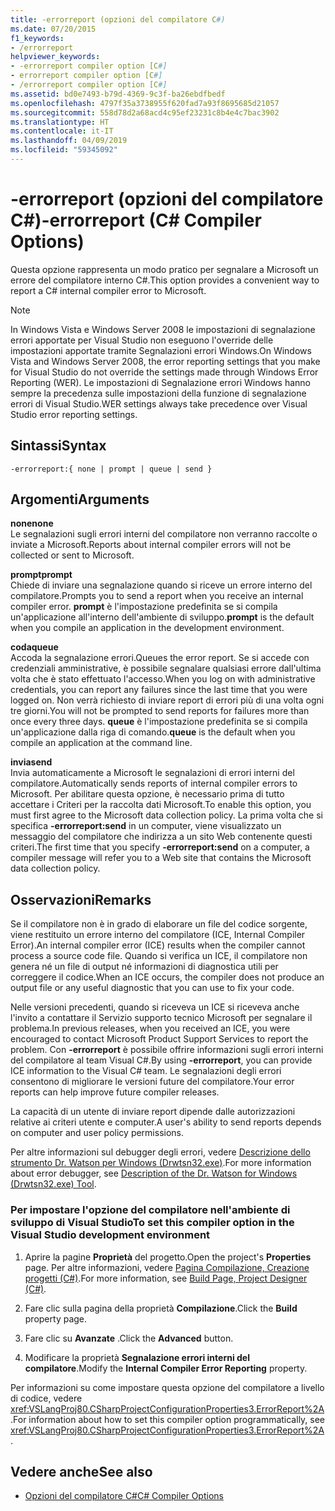 ```yaml
---
title: -errorreport (opzioni del compilatore C#)
ms.date: 07/20/2015
f1_keywords:
- /errorreport
helpviewer_keywords:
- -errorreport compiler option [C#]
- errorreport compiler option [C#]
- /errorreport compiler option [C#]
ms.assetid: bd0e7493-b79d-4369-9c3f-ba26ebdfbedf
ms.openlocfilehash: 4797f35a3738955f620fad7a93f8695685d21057
ms.sourcegitcommit: 558d78d2a68acd4c95ef23231c8b4e4c7bac3902
ms.translationtype: HT
ms.contentlocale: it-IT
ms.lasthandoff: 04/09/2019
ms.locfileid: "59345092"
---
```

# <a name="-errorreport-c-compiler-options"></a><span data-ttu-id="3846c-102">-errorreport (opzioni del compilatore C#)</span><span class="sxs-lookup"><span data-stu-id="3846c-102">-errorreport (C# Compiler Options)</span></span>
<span data-ttu-id="3846c-103">Questa opzione rappresenta un modo pratico per segnalare a Microsoft un errore del compilatore interno C#.</span><span class="sxs-lookup"><span data-stu-id="3846c-103">This option provides a convenient way to report a C# internal compiler error to Microsoft.</span></span>  
  
> [!NOTE]
>  <span data-ttu-id="3846c-104">In Windows Vista e Windows Server 2008 le impostazioni di segnalazione errori apportate per Visual Studio non eseguono l'override delle impostazioni apportate tramite Segnalazioni errori Windows.</span><span class="sxs-lookup"><span data-stu-id="3846c-104">On Windows Vista and Windows Server 2008, the error reporting settings that you make for Visual Studio do not override the settings made through Windows Error Reporting (WER).</span></span> <span data-ttu-id="3846c-105">Le impostazioni di Segnalazione errori Windows hanno sempre la precedenza sulle impostazioni della funzione di segnalazione errori di Visual Studio.</span><span class="sxs-lookup"><span data-stu-id="3846c-105">WER settings always take precedence over Visual Studio error reporting settings.</span></span>  
  
## <a name="syntax"></a><span data-ttu-id="3846c-106">Sintassi</span><span class="sxs-lookup"><span data-stu-id="3846c-106">Syntax</span></span>  
  
```console  
-errorreport:{ none | prompt | queue | send }  
```  
  
## <a name="arguments"></a><span data-ttu-id="3846c-107">Argomenti</span><span class="sxs-lookup"><span data-stu-id="3846c-107">Arguments</span></span>  
 **<span data-ttu-id="3846c-108">none</span><span class="sxs-lookup"><span data-stu-id="3846c-108">none</span></span>**  
 <span data-ttu-id="3846c-109">Le segnalazioni sugli errori interni del compilatore non verranno raccolte o inviate a Microsoft.</span><span class="sxs-lookup"><span data-stu-id="3846c-109">Reports about internal compiler errors will not be collected or sent to Microsoft.</span></span>  
  
 **<span data-ttu-id="3846c-110">prompt</span><span class="sxs-lookup"><span data-stu-id="3846c-110">prompt</span></span>**  
 <span data-ttu-id="3846c-111">Chiede di inviare una segnalazione quando si riceve un errore interno del compilatore.</span><span class="sxs-lookup"><span data-stu-id="3846c-111">Prompts you to send a report when you receive an internal compiler error.</span></span> <span data-ttu-id="3846c-112">**prompt** è l'impostazione predefinita se si compila un'applicazione all'interno dell'ambiente di sviluppo.</span><span class="sxs-lookup"><span data-stu-id="3846c-112">**prompt** is the default when you compile an application in the development environment.</span></span>  
  
 **<span data-ttu-id="3846c-113">coda</span><span class="sxs-lookup"><span data-stu-id="3846c-113">queue</span></span>**  
 <span data-ttu-id="3846c-114">Accoda la segnalazione errori.</span><span class="sxs-lookup"><span data-stu-id="3846c-114">Queues the error report.</span></span> <span data-ttu-id="3846c-115">Se si accede con credenziali amministrative, è possibile segnalare qualsiasi errore dall'ultima volta che è stato effettuato l'accesso.</span><span class="sxs-lookup"><span data-stu-id="3846c-115">When you log on with administrative credentials, you can report any failures since the last time that you were logged on.</span></span> <span data-ttu-id="3846c-116">Non verrà richiesto di inviare report di errori più di una volta ogni tre giorni.</span><span class="sxs-lookup"><span data-stu-id="3846c-116">You will not be prompted to send reports for failures more than once every three days.</span></span> <span data-ttu-id="3846c-117">**queue** è l'impostazione predefinita se si compila un'applicazione dalla riga di comando.</span><span class="sxs-lookup"><span data-stu-id="3846c-117">**queue** is the default when you compile an application at the command line.</span></span>  
  
 **<span data-ttu-id="3846c-118">invia</span><span class="sxs-lookup"><span data-stu-id="3846c-118">send</span></span>**  
 <span data-ttu-id="3846c-119">Invia automaticamente a Microsoft le segnalazioni di errori interni del compilatore.</span><span class="sxs-lookup"><span data-stu-id="3846c-119">Automatically sends reports of internal compiler errors to Microsoft.</span></span> <span data-ttu-id="3846c-120">Per abilitare questa opzione, è necessario prima di tutto accettare i Criteri per la raccolta dati Microsoft.</span><span class="sxs-lookup"><span data-stu-id="3846c-120">To enable this option, you must first agree to the Microsoft data collection policy.</span></span> <span data-ttu-id="3846c-121">La prima volta che si specifica **-errorreport:send** in un computer, viene visualizzato un messaggio del compilatore che indirizza a un sito Web contenente questi criteri.</span><span class="sxs-lookup"><span data-stu-id="3846c-121">The first time that you specify **-errorreport:send** on a computer, a compiler message will refer you to a Web site that contains the Microsoft data collection policy.</span></span>  
    
## <a name="remarks"></a><span data-ttu-id="3846c-122">Osservazioni</span><span class="sxs-lookup"><span data-stu-id="3846c-122">Remarks</span></span>  
 <span data-ttu-id="3846c-123">Se il compilatore non è in grado di elaborare un file del codice sorgente, viene restituito un errore interno del compilatore (ICE, Internal Compiler Error).</span><span class="sxs-lookup"><span data-stu-id="3846c-123">An internal compiler error (ICE) results when the compiler cannot process a source code file.</span></span> <span data-ttu-id="3846c-124">Quando si verifica un ICE, il compilatore non genera né un file di output né informazioni di diagnostica utili per correggere il codice.</span><span class="sxs-lookup"><span data-stu-id="3846c-124">When an ICE occurs, the compiler does not produce an output file or any useful diagnostic that you can use to fix your code.</span></span>  
  
 <span data-ttu-id="3846c-125">Nelle versioni precedenti, quando si riceveva un ICE si riceveva anche l'invito a contattare il Servizio supporto tecnico Microsoft per segnalare il problema.</span><span class="sxs-lookup"><span data-stu-id="3846c-125">In previous releases, when you received an ICE, you were encouraged to contact Microsoft Product Support Services to report the problem.</span></span> <span data-ttu-id="3846c-126">Con **-errorreport** è possibile offrire informazioni sugli errori interni del compilatore al team Visual C#.</span><span class="sxs-lookup"><span data-stu-id="3846c-126">By using **-errorreport**, you can provide ICE information to the Visual C# team.</span></span> <span data-ttu-id="3846c-127">Le segnalazioni degli errori consentono di migliorare le versioni future del compilatore.</span><span class="sxs-lookup"><span data-stu-id="3846c-127">Your error reports can help improve future compiler releases.</span></span>  
  
 <span data-ttu-id="3846c-128">La capacità di un utente di inviare report dipende dalle autorizzazioni relative ai criteri utente e computer.</span><span class="sxs-lookup"><span data-stu-id="3846c-128">A user's ability to send reports depends on computer and user policy permissions.</span></span>  
  
 <span data-ttu-id="3846c-129">Per altre informazioni sul debugger degli errori, vedere [Descrizione dello strumento Dr. Watson per Windows (Drwtsn32.exe)](https://support.microsoft.com/help/308538/description-of-the-dr--watson-for-windows-drwtsn32-exe-tool).</span><span class="sxs-lookup"><span data-stu-id="3846c-129">For more information about error debugger, see [Description of the Dr. Watson for Windows (Drwtsn32.exe) Tool](https://support.microsoft.com/help/308538/description-of-the-dr--watson-for-windows-drwtsn32-exe-tool).</span></span>  
  
### <a name="to-set-this-compiler-option-in-the-visual-studio-development-environment"></a><span data-ttu-id="3846c-130">Per impostare l'opzione del compilatore nell'ambiente di sviluppo di Visual Studio</span><span class="sxs-lookup"><span data-stu-id="3846c-130">To set this compiler option in the Visual Studio development environment</span></span>  
  
1. <span data-ttu-id="3846c-131">Aprire la pagine **Proprietà** del progetto.</span><span class="sxs-lookup"><span data-stu-id="3846c-131">Open the project's **Properties** page.</span></span> <span data-ttu-id="3846c-132">Per altre informazioni, vedere [Pagina Compilazione, Creazione progetti (C#)](/visualstudio/ide/reference/build-page-project-designer-csharp).</span><span class="sxs-lookup"><span data-stu-id="3846c-132">For more information, see [Build Page, Project Designer (C#)](/visualstudio/ide/reference/build-page-project-designer-csharp).</span></span>  
  
2. <span data-ttu-id="3846c-133">Fare clic sulla pagina della proprietà **Compilazione**.</span><span class="sxs-lookup"><span data-stu-id="3846c-133">Click the **Build** property page.</span></span>  
  
3. <span data-ttu-id="3846c-134">Fare clic su **Avanzate** .</span><span class="sxs-lookup"><span data-stu-id="3846c-134">Click the **Advanced** button.</span></span>  
  
4. <span data-ttu-id="3846c-135">Modificare la proprietà **Segnalazione errori interni del compilatore**.</span><span class="sxs-lookup"><span data-stu-id="3846c-135">Modify the **Internal Compiler Error Reporting** property.</span></span>  
  
 <span data-ttu-id="3846c-136">Per informazioni su come impostare questa opzione del compilatore a livello di codice, vedere <xref:VSLangProj80.CSharpProjectConfigurationProperties3.ErrorReport%2A>.</span><span class="sxs-lookup"><span data-stu-id="3846c-136">For information about how to set this compiler option programmatically, see <xref:VSLangProj80.CSharpProjectConfigurationProperties3.ErrorReport%2A>.</span></span>  
  
## <a name="see-also"></a><span data-ttu-id="3846c-137">Vedere anche</span><span class="sxs-lookup"><span data-stu-id="3846c-137">See also</span></span>

- [<span data-ttu-id="3846c-138">Opzioni del compilatore C#</span><span class="sxs-lookup"><span data-stu-id="3846c-138">C# Compiler Options</span></span>](../../../csharp/language-reference/compiler-options/index.md)
